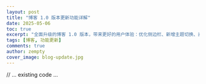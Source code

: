 ```yaml
---
layout: post
title: "博客 1.0 版本更新功能详解"
date: 2025-05-06
toc: true
excerpt: "全面升级的博客 1.0 版本，带来更好的用户体验：优化侧边栏、新增主题切换、阅读进度条、折叠功能等多项改进"
tags: [博客, 功能更新]
comments: true
author: zempty
cover_image: blog-update.jpg
---
```


// ... existing code ... 